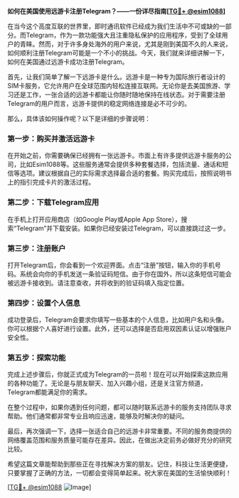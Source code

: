 **如何在美国使用远游卡注册Telegram？——一份详尽指南[[TG💪+ @esim1088](https://t.me/s/esim1088)]**

在当今这个高度互联的世界里，即时通讯软件已经成为我们生活中不可或缺的一部分。而Telegram，作为一款功能强大且注重隐私保护的应用程序，受到了全球用户的青睐。然而，对于许多身处海外的用户来说，尤其是刚到美国不久的人来说，如何顺利注册Telegram可能是一个不小的挑战。今天，我们就来详细讲解一下，如何在美国通过远游卡成功注册Telegram。

首先，让我们简单了解一下远游卡是什么。远游卡是一种专为国际旅行者设计的SIM卡服务，它允许用户在全球范围内轻松连接互联网。无论你是去美国旅游、学习还是工作，一张合适的远游卡都能让你随时随地保持在线状态。对于需要注册Telegram的用户而言，远游卡提供的稳定网络连接是必不可少的。

那么，具体该如何操作呢？以下是详细的步骤说明：

### 第一步：购买并激活远游卡

在开始之前，你需要确保已经拥有一张远游卡。市面上有许多提供远游卡服务的公司，比如Esim1088等。这些服务通常会提供多种套餐选择，包括流量、通话和短信等选项。建议根据自己的实际需求选择最合适的套餐。购买完成后，按照说明书上的指引完成卡片的激活过程。

### 第二步：下载Telegram应用

在手机上打开应用商店（如Google Play或Apple App Store），搜索“Telegram”并下载安装。如果你已经安装过Telegram，可以直接跳过这一步。

### 第三步：注册账户

打开Telegram后，你会看到一个欢迎界面。点击“注册”按钮，输入你的手机号码。系统会向你的手机发送一条验证码短信。由于你在国外，所以这条短信可能会被远游卡接收到。请注意查收，并将收到的验证码填入指定位置。

### 第四步：设置个人信息

成功登录后，Telegram会要求你填写一些基本的个人信息，比如用户名和头像。你可以根据个人喜好进行设置。此外，还可以选择是否启用双因素认证以增强账户安全性。

### 第五步：探索功能

完成上述步骤后，你就正式成为Telegram的一员啦！现在可以开始探索这款应用的各种功能了。无论是与朋友聊天、加入兴趣小组，还是关注官方频道，Telegram都能满足你的需求。

在整个过程中，如果你遇到任何问题，都可以随时联系远游卡的服务支持团队寻求帮助。他们通常都非常专业且响应迅速，能够及时解决你的疑问。

最后，再次强调一下，选择一张适合自己的远游卡非常重要。不同的服务商提供的网络覆盖范围和服务质量可能存在差异。因此，在做出决定前务必做好充分的研究比较。

希望这篇文章能帮助到那些正在寻找解决方案的朋友。记住，科技让生活更便捷，只要掌握了正确的方法，一切都会变得简单起来。祝大家在美国的生活愉快顺利！

[[TG💪+ @esim1088](https://t.me/s/esim1088) ![Image](https://i.postimg.cc/4NQfJmqS/Snipaste-2025-05-13-00-14-12.png)]